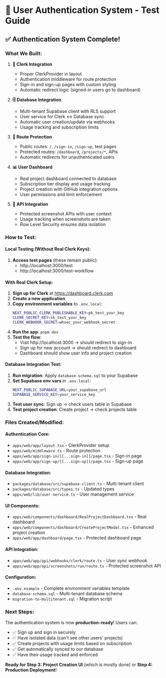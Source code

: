# 🔐 **User Authentication System - Test Guide**

## ✅ **Authentication System Complete!**

### **What We Built:**

1. **🔑 Clerk Integration**
   - Proper ClerkProvider in layout
   - Authentication middleware for route protection
   - Sign-in and sign-up pages with custom styling
   - Automatic redirect logic (signed-in users go to dashboard)

2. **🗄️ Database Integration**
   - Multi-tenant Supabase client with RLS support
   - User service for Clerk ↔ Database sync
   - Automatic user creation/update via webhooks
   - Usage tracking and subscription limits

3. **🚪 Route Protection**
   - Public routes: `/`, `/sign-in`, `/sign-up`, test pages
   - Protected routes: `/dashboard`, `/projects/*`, APIs
   - Automatic redirects for unauthenticated users

4. **📊 User Dashboard**
   - Real project dashboard connected to database
   - Subscription tier display and usage tracking
   - Project creation with GitHub integration options
   - User permissions and limit enforcement

5. **🔗 API Integration**
   - Protected screenshot APIs with user context
   - Usage tracking when screenshots are taken
   - Row Level Security ensures data isolation

### **How to Test:**

#### **Local Testing (Without Real Clerk Keys):**
1. **Access test pages** (these remain public):
   - http://localhost:3000/test
   - http://localhost:3000/test-workflow

#### **With Real Clerk Setup:**
1. **Sign up for Clerk** at https://dashboard.clerk.com
2. **Create a new application**
3. **Copy environment variables** to `.env.local`:
   ```bash
   NEXT_PUBLIC_CLERK_PUBLISHABLE_KEY=pk_test_your_key
   CLERK_SECRET_KEY=sk_test_your_key
   CLERK_WEBHOOK_SECRET=whsec_your_webhook_secret
   ```
4. **Run the app**: `pnpm dev`
5. **Test the flow**:
   - Visit http://localhost:3000 → should redirect to sign-in
   - Sign up for new account → should redirect to dashboard
   - Dashboard should show user info and project creation

#### **Database Integration Test:**
1. **Run migration**: Apply `database-schema.sql` to your Supabase
2. **Set Supabase env vars** in `.env.local`:
   ```bash
   NEXT_PUBLIC_SUPABASE_URL=your_supabase_url
   SUPABASE_SERVICE_KEY=your_service_key
   ```
3. **Test user sync**: Sign up → check users table in Supabase
4. **Test project creation**: Create project → check projects table

### **Files Created/Modified:**

#### **Authentication Core:**
- `apps/web/app/layout.tsx` - ClerkProvider setup
- `apps/web/middleware.ts` - Route protection
- `apps/web/app/sign-in/[[...sign-in]]/page.tsx` - Sign-in page
- `apps/web/app/sign-up/[[...sign-up]]/page.tsx` - Sign-up page

#### **Database Integration:**
- `packages/database/src/supabase-client.ts` - Multi-tenant client
- `packages/database/src/types.ts` - Updated types
- `apps/web/lib/user-service.ts` - User management service

#### **UI Components:**
- `apps/web/components/dashboard/RealProjectDashboard.tsx` - Real dashboard
- `apps/web/components/dashboard/CreateProjectModal.tsx` - Enhanced project creation
- `apps/web/app/dashboard/page.tsx` - Protected dashboard page

#### **API Integration:**
- `apps/web/app/api/webhooks/clerk/route.ts` - User sync webhook
- `apps/web/app/api/screenshots/run/route.ts` - Protected screenshot API

#### **Configuration:**
- `.env.example` - Complete environment variables template
- `database-schema.sql` - Multi-tenant database schema
- `migration-to-multitenant.sql` - Migration script

### **Next Steps:**

The authentication system is now **production-ready**! Users can:
- ✅ Sign up and sign in securely
- ✅ Have isolated data (can't see other users' projects)
- ✅ Create projects with usage limits based on subscription
- ✅ Get automatically synced to our database
- ✅ Have their usage tracked and enforced

**Ready for Step 3: Project Creation UI** (which is mostly done) or **Step 4: Production Deployment**!
